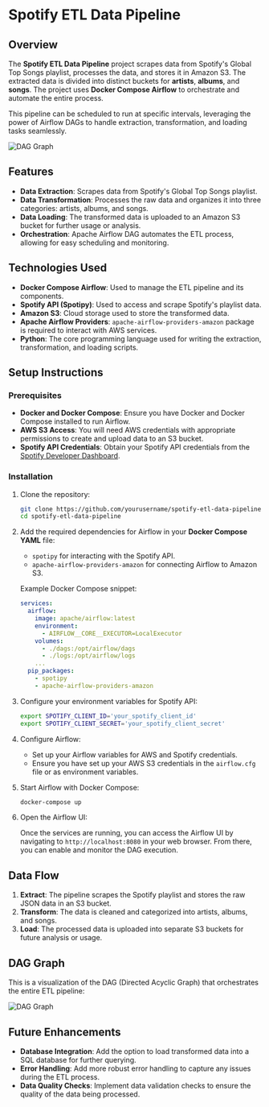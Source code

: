 
# Spotify ETL Data Pipeline

## Overview

The **Spotify ETL Data Pipeline** project scrapes data from Spotify's Global Top Songs playlist, processes the data, and stores it in Amazon S3. The extracted data is divided into distinct buckets for **artists**, **albums**, and **songs**. The project uses **Docker Compose Airflow** to orchestrate and automate the entire process.

This pipeline can be scheduled to run at specific intervals, leveraging the power of Airflow DAGs to handle extraction, transformation, and loading tasks seamlessly.

![DAG Graph](path_to_your_dag_graph_image)

## Features

- **Data Extraction**: Scrapes data from Spotify's Global Top Songs playlist.
- **Data Transformation**: Processes the raw data and organizes it into three categories: artists, albums, and songs.
- **Data Loading**: The transformed data is uploaded to an Amazon S3 bucket for further usage or analysis.
- **Orchestration**: Apache Airflow DAG automates the ETL process, allowing for easy scheduling and monitoring.

## Technologies Used

- **Docker Compose Airflow**: Used to manage the ETL pipeline and its components.
- **Spotify API (Spotipy)**: Used to access and scrape Spotify's playlist data.
- **Amazon S3**: Cloud storage used to store the transformed data.
- **Apache Airflow Providers**: `apache-airflow-providers-amazon` package is required to interact with AWS services.
- **Python**: The core programming language used for writing the extraction, transformation, and loading scripts.

## Setup Instructions

### Prerequisites

- **Docker and Docker Compose**: Ensure you have Docker and Docker Compose installed to run Airflow.
- **AWS S3 Access**: You will need AWS credentials with appropriate permissions to create and upload data to an S3 bucket.
- **Spotify API Credentials**: Obtain your Spotify API credentials from the [Spotify Developer Dashboard](https://developer.spotify.com/dashboard/).

### Installation

1. Clone the repository:

   ```bash
   git clone https://github.com/yourusername/spotify-etl-data-pipeline.git
   cd spotify-etl-data-pipeline
   ```

2. Add the required dependencies for Airflow in your **Docker Compose YAML** file:

   - `spotipy` for interacting with the Spotify API.
   - `apache-airflow-providers-amazon` for connecting Airflow to Amazon S3.

   Example Docker Compose snippet:
   
   ```yaml
   services:
     airflow:
       image: apache/airflow:latest
       environment:
         - AIRFLOW__CORE__EXECUTOR=LocalExecutor
       volumes:
         - ./dags:/opt/airflow/dags
         - ./logs:/opt/airflow/logs
       ...
     pip_packages:
       - spotipy
       - apache-airflow-providers-amazon
   ```

3. Configure your environment variables for Spotify API:

   ```bash
   export SPOTIFY_CLIENT_ID='your_spotify_client_id'
   export SPOTIFY_CLIENT_SECRET='your_spotify_client_secret'
   ```

4. Configure Airflow:

   - Set up your Airflow variables for AWS and Spotify credentials.
   - Ensure you have set up your AWS S3 credentials in the `airflow.cfg` file or as environment variables.

5. Start Airflow with Docker Compose:

   ```bash
   docker-compose up
   ```

6. Open the Airflow UI:

   Once the services are running, you can access the Airflow UI by navigating to `http://localhost:8080` in your web browser. From there, you can enable and monitor the DAG execution.

## Data Flow

1. **Extract**: The pipeline scrapes the Spotify playlist and stores the raw JSON data in an S3 bucket.
2. **Transform**: The data is cleaned and categorized into artists, albums, and songs.
3. **Load**: The processed data is uploaded into separate S3 buckets for future analysis or usage.

## DAG Graph

This is a visualization of the DAG (Directed Acyclic Graph) that orchestrates the entire ETL pipeline:

![DAG Graph](path_to_your_dag_graph_image)

## Future Enhancements

- **Database Integration**: Add the option to load transformed data into a SQL database for further querying.
- **Error Handling**: Add more robust error handling to capture any issues during the ETL process.
- **Data Quality Checks**: Implement data validation checks to ensure the quality of the data being processed.



